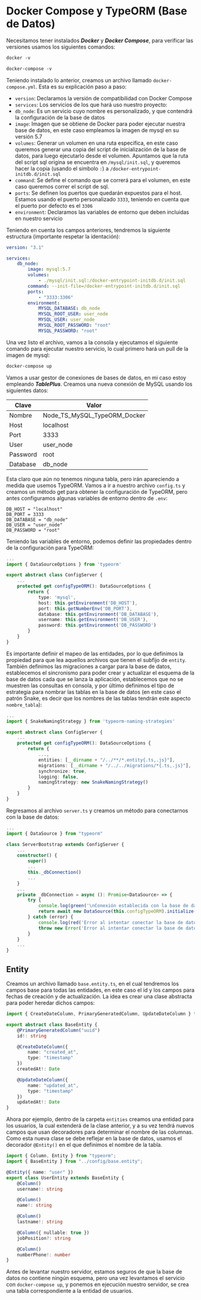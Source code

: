 # Docker Compose y TypeORM (Base de Datos)

Necesitamos tener instalados ***Docker*** y ***Docker Compose***, para verificar las versiones usamos los siguientes comandos:

```txt
docker -v
```

```txt
docker-compose -v
```

Teniendo instalado lo anterior, creamos un archivo llamado `docker-compose.yml`. Esta es su explicación paso a paso:

- `version`: Declaramos la versión de compatibilidad con Docker Compose
- `services`: Los servicios de los que hará uso nuestro proyecto:
- `db_node`: Es un servicio cuyo nombre es personalizado, y que contendrá la configuración de la base de datos
- `image`: Imagen que se obtiene de Docker para poder ejecutar nuestra base de datos, en este caso empleamos la imagen de mysql en su versión 5.7
- `volumes`: Generar un volumen en una ruta especifica, en este caso queremos generar una copia del script de inicialización de la base de datos, para luego ejecutarlo desde el volumen. Apuntamos que la ruta del script sql origina se encuentra en `/mysql/init.sql`, y queremos hacer la copia (usando el símbolo `:`) a `/docker-entrypoint-initdb.d/init.sql`
- `command`: Se define el comando que se correrá para el volumen, en este caso queremos correr el script de sql.
- `ports`: Se definen los puertos que quedarán expuestos para el host. Estamos usando el puerto personalizado `3333`, teniendo en cuenta que el puerto por defecto es el `3306`
- `environment`: Declaramos las variables de entorno que deben incluidas en nuestro servicio

Teniendo en cuenta los campos anteriores, tendremos la siguiente estructura (importante respetar la identación):

```yml
version: "3.1"

services:
    db_node:
        image: mysql:5.7
        volumes:
            - ./mysql/init.sql:/docker-entrypoint-initdb.d/init.sql
        command: --init-file=/docker-entrypoint-initdb.d/init.sql
        ports:
            - "3333:3306"
        environment:
            MYSQL_DATABASE: db_node
            MYSQL_ROOT_USER: user_node
            MYSQL_USER: user_node
            MYSQL_ROOT_PASSWORD: "root"
            MYSQL_PASSWORD: "root"
```

Una vez listo el archivo, vamos a la consola y ejecutamos el siguiente comando para ejecutar nuestro servicio, lo cual primero hará un pull de la imagen de mysql:

```txt
docker-compose up
```

Vamos a usar gestor de conexiones de bases de datos, en mi caso estoy empleando ***TablePlus***. Creamos una nueva conexión de MySQL usando los siguientes datos:

| Clave    | Valor                        |
| -------- | ---------------------------- |
| Nombre   | Node_TS_MySQL_TypeORM_Docker |
| Host     | localhost                    |
| Port     | 3333                         |
| User     | user_node                    |
| Password | root                         |
| Database | db_node                      |

Esta claro que aún no tenemos ninguna tabla, pero irán apareciendo a medida que usemos TypeORM. Vamos a ir a nuestro archivo `config.ts` y creamos un método get para obtener la configuración de TypeORM, pero antes configuramos algunas variables de entorno dentro de `.env`:

```.env
DB_HOST = "localhost"
DB_PORT = 3333
DB_DATABASE = "db_node"
DB_USER = "user_node"
DB_PASSWORD = "root"
```

Teniendo las variables de entorno, podemos definir las propiedades dentro de la configuración para TypeORM:

```ts
...
import { DataSourceOptions } from 'typeorm'

export abstract class ConfigServer {
    ...
    protected get configTypeORM(): DataSourceOptions {
        return {
            type: 'mysql',
            host: this.getEnvironment('DB_HOST'),
            port: this.getNumberEnv('DB_PORT'),
            database: this.getEnvironment('DB_DATABASE'),
            username: this.getEnvironment('DB_USER'),
            password: this.getEnvironment('DB_PASSWORD')
        }
    }
}
```

Es importante definir el mapeo de las entidades, por lo que definimos la propiedad para que lea aquellos archivos que tienen el subfijo de `entity`. También definimos las migraciones a cargar para la base de datos, establecemos el sincronismo para poder crear y actualizar el esquema de la base de datos cada que se lanza la aplicación, establecemos que no se muestren las consultas en consola, y por último definimos el tipo de estrategia para nombrar las tablas en la base de datos (en este caso el patrón Snake, es decir que los nombres de las tablas tendrán este aspecto `nombre_tabla`):

```ts
...
import { SnakeNamingStrategy } from 'typeorm-naming-strategies'

export abstract class ConfigServer {
    ...
    protected get configTypeORM(): DataSourceOptions {
        return {
            ...,
            entities: [__dirname + "/../**/*.entity{.ts,.js}"],
            migrations: [__dirname + "/../../migrations/*{.ts,.js}"],
            synchronize: true,
            logging: false,
            namingStrategy: new SnakeNamingStrategy()
        }
    }
}
```

Regresamos al archivo `server.ts` y creamos un método para conectarnos con la base de datos:

```ts
...
import { DataSource } from "typeorm"

class ServerBootstrap extends ConfigServer {
    ...
    constructor() {
        super()
        ...
        this._dbConnection()
        ...
    }
    ...
    private _dbConnection = async (): Promise<DataSource> => {
        try {
            console.log(green('\nConexión establecida con la base de datos\n'))
            return await new DataSource(this.configTypeORM).initialize()
        } catch (error) {
            console.log(red('Error al intentar conectar la base de datos'))
            throw new Error('Error al intentar conectar la base de datos')
        }
    }
    ...
}
```

## Entity

Creamos un archivo llamado `base.entity.ts`, en el cual tendremos los campos base para todas las entidades, en este caso el id y los campos para fechas de creación y de actualización. La idea es crear una clase abstracta para poder heredar dichos campos:

```ts
import { CreateDateColumn, PrimaryGeneratedColumn, UpdateDateColumn } from "typeorm"

export abstract class BaseEntity {
    @PrimaryGeneratedColumn("uuid")
    id!: string

    @CreateDateColumn({
        name: "created_at",
        type: "timestamp"
    })
    createdAt!: Date

    @UpdateDateColumn({
        name: "updated_at",
        type: "timestamp"
    })
    updatedAt!: Date
}
```

Ahora por ejemplo, dentro de la carpeta `entities` creamos una entidad para los usuarios, la cual extenderá de la clase anterior, y a su vez tendrá nuevos campos que usan decoradores para determinar el nombre de las columnas. Como esta nueva clase se debe reflejar en la base de datos, usamos el decorador `@Entity()` en el que definimos el nombre de la tabla.

```ts
import { Column, Entity } from "typeorm";
import { BaseEntity } from "../config/base.entity";

@Entity({ name: "user" })
export class UserEntity extends BaseEntity {
    @Column()
    username!: string

    @Column()
    name!: string

    @Column()
    lastname!: string

    @Column({ nullable: true })
    jobPosition?: string

    @Column()
    numberPhone!: number
}
```

Antes de levantar nuestro servidor, estamos seguros de que la base de datos no contiene ningún esquema, pero una vez levantamos el servicio con `docker-compose up`, y ponemos en ejecución nuestro servidor, se crea una tabla correspondiente a la entidad de usuarios.
